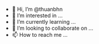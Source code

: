 - 👋 Hi, I’m @thuanbhn
- 👀 I’m interested in ...
- 🌱 I’m currently learning ...
- 💞️ I’m looking to collaborate on ...
- 📫 How to reach me ...

<!---
thuanbhn/thuanbhn is a ✨ special ✨ repository because its `README.md` (this file) appears on your GitHub profile.
You can click the Preview link to take a look at your changes.
--->
